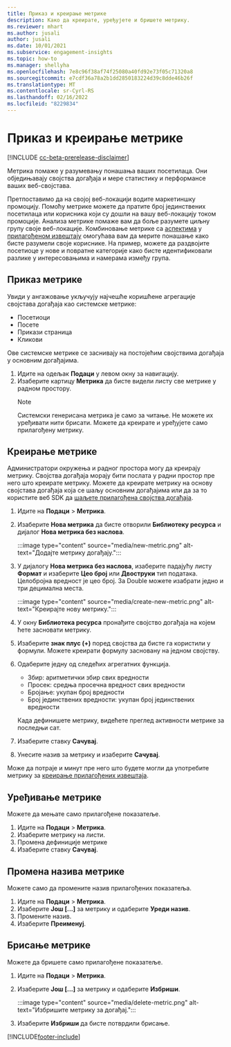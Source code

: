 ```yaml
---
title: Приказ и креирање метрике
description: Како да креирате, уређујете и бришете метрику.
ms.reviewer: mhart
ms.author: jusali
author: jusali
ms.date: 10/01/2021
ms.subservice: engagement-insights
ms.topic: how-to
ms.manager: shellyha
ms.openlocfilehash: 7e8c96f38af74f25080a40fd92e73f05c71320a8
ms.sourcegitcommit: e7cdf36a78a2b1dd2850183224d39c8dde46b26f
ms.translationtype: MT
ms.contentlocale: sr-Cyrl-RS
ms.lasthandoff: 02/16/2022
ms.locfileid: "8229834"
---
```

# <a name="view-and-create-metrics"></a>Приказ и креирање метрике

[!INCLUDE [cc-beta-prerelease-disclaimer](includes/cc-beta-prerelease-disclaimer.md)]

Метрика помаже у разумевању понашања ваших посетилаца. Они обједињавају својства догађаја и мере статистику и перформансе ваших веб-својстава.  

Претпоставимо да на својој веб-локацији водите маркетиншку промоцију. Помоћу метрике можете да пратите број јединствених посетилаца или корисника који су дошли на вашу веб-локацију током промоције. Анализа метрике помаже вам да боље разумете циљну групу своје веб-локације. Комбиновање метрике са [аспектима](dimensions.md) у [прилагођеном извештају](custom-reports.md) омогућава вам да мерите понашање како бисте разумели своје кориснике. На пример, можете да раздвојите посетиоце у нове и повратне категорије како бисте идентификовали разлике у интересовањима и намерама између група.

## <a name="view-metrics"></a>Приказ метрике

Увиди у ангажовање укључују најчешће коришћене агрегације својстава догађаја као системске метрике: 

- Посетиоци
- Посете
- Прикази страница
- Кликови

Ове системске метрике се заснивају на постојећим својствима догађаја у основним догађајима.

1. Идите на одељак **Подаци** у левом окну за навигацију. 
1. Изаберите картицу **Метрика** да бисте видели листу све метрике у радном простору. 
   > [!NOTE]
   > Системски генерисана метрика је само за читање. Не можете их уређивати нити брисати. Можете да креирате и уређујете само прилагођену метрику.

## <a name="create-a-metric"></a>Креирање метрике

Администратори окружења и радног простора могу да креирају метрику. Својства догађаја морају бити послата у радни простор пре него што креирате метрику. Можете да креирате метрику на основу својстава догађаја која се шаљу основним догађајима или да за то користите веб SDK да [шаљете прилагођена својства догађаја](advanced-SDK-implementation.md).

1. Идите на **Подаци** > **Метрика**.
1. Изаберите **Нова метрика** да бисте отворили **Библиотеку ресурса** и дијалог **Нова метрика без наслова**.

   :::image type="content" source="media/new-metric.png" alt-text="Додајте метрику догађају.":::

1. У дијалогу **Нова метрика без наслова**, изаберите падајућу листу **Формат** и изаберите **Цео број** или **Двоструки** тип података. Целобројна вредност је цео број. За Double можете изабрати једно и три децимална места.

   :::image type="content" source="media/create-new-metric.png" alt-text="Креирајте нову метрику.":::
   
5. У окну **Библиотека ресурса** пронађите својство догађаја на којем ћете засновати метрику.
6. Изаберите **знак плус (+)** поред својства да бисте га користили у формули. Можете креирати формулу засновану на једном својству. 
7. Одаберите једну од следећих агрегатних функција. 

   - Збир: аритметички збир свих вредности 
   - Просек: средња просечна вредност свих вредности
   - Бројање: укупан број вредности
   - Број јединствених вредности: укупан број јединствених вредности

   Када дефинишете метрику, видећете преглед активности метрике за последњи сат.

1. Изаберите ставку **Сачувај**. 
1. Унесите назив за метрику и изаберите **Сачувај**.

Може да потраје и минут пре него што будете могли да употребите метрику за [креирање прилагођених извештаја](custom-reports.md).

## <a name="edit-a-metric"></a>Уређивање метрике

Можете да мењате само прилагођене показатеље.

1. Идите на **Подаци** > **Метрика**.
1. Изаберите метрику на листи.
1. Промена дефиниције метрике
1. Изаберите ставку **Сачувај**.

## <a name="change-the-name-of-a-metric"></a>Промена назива метрике

Можете само да промените назив прилагођених показатеља.

1. Идите на **Подаци** > **Метрика**.
1. Изаберите **Још [...]** за метрику и одаберите **Уреди назив**.
1. Промените назив. 
1. Изаберите **Преименуј**.

## <a name="delete-a-metric"></a>Брисање метрике

Можете да бришете само прилагођене показатеље.

1. Идите на **Подаци** > **Метрика**.
1. Изаберите **Још [...]** за метрику и одаберите **Избриши**.

   :::image type="content" source="media/delete-metric.png" alt-text="Избришите метрику за догађај.":::

1. Изаберите **Избриши** да бисте потврдили брисање.



[!INCLUDE[footer-include](../includes/footer-banner.md)]
